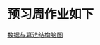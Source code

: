 # 预习周作业如下

[数据与算法结构脑图](http://naotu.baidu.com/file/dc954a45daef91a3bda643155a715989?token=5ac3fad0701211e5)

  

